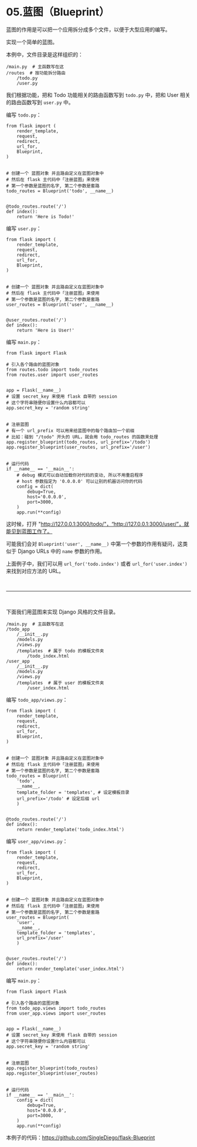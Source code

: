 # 05.蓝图（Blueprint）

蓝图的作用是可以把一个应用拆分成多个文件，以便于大型应用的编写。

实现一个简单的蓝图。

本例中，文件目录是这样组织的：
```
/main.py  # 主函数写在这
/routes  # 按功能拆分路由
    /todo.py
    /user.py
```
我们根据功能，把和 Todo 功能相关的路由函数写到 ```todo.py``` 中，把和 User 相关的路由函数写到 ```user.py``` 中。

编写 ```todo.py```：
```
from flask import (
    render_template,
    request,
    redirect,
    url_for,
    Blueprint,
)


# 创建一个 蓝图对象 并且路由定义在蓝图对象中
# 然后在 flask 主代码中「注册蓝图」来使用
# 第一个参数是蓝图的名字, 第二个参数是套路
todo_routes = Blueprint('todo', __name__)


@todo_routes.route('/')
def index():
    return 'Here is Todo!'
```

编写 ```user.py```：
```
from flask import (
    render_template,
    request,
    redirect,
    url_for,
    Blueprint,
)


# 创建一个 蓝图对象 并且路由定义在蓝图对象中
# 然后在 flask 主代码中「注册蓝图」来使用
# 第一个参数是蓝图的名字, 第二个参数是套路
user_routes = Blueprint('user', __name__)


@user_routes.route('/')
def index():
    return 'Here is User!'
```

编写 ```main.py```：
```
from flask import Flask

# 引入各个路由的蓝图对象
from routes.todo import todo_routes
from routes.user import user_routes


app = Flask(__name__)
# 设置 secret_key 来使用 flask 自带的 session
# 这个字符串随便你设置什么内容都可以
app.secret_key = 'random string'


# 注册蓝图
# 有一个 url_prefix 可以用来给蓝图中的每个路由加一个前缀
# 比如：碰到 "/todo" 开头的 URL，就会用 todo_routes 的函数来处理
app.register_blueprint(todo_routes, url_prefix='/todo')
app.register_blueprint(user_routes, url_prefix='/user')


# 运行代码
if __name__ == '__main__':
    # debug 模式可以自动加载你对代码的变动, 所以不用重启程序
    # host 参数指定为 '0.0.0.0' 可以让别的机器访问你的代码
    config = dict(
        debug=True,
        host='0.0.0.0',
        port=3000,
    )
    app.run(**config)
```

这时候，打开 "http://127.0.0.1:3000/todo/"，“http://127.0.0.1:3000/user/”，就能见到蓝图工作了。

可能我们会对 ``Blueprint('user', __name__)`` 中第一个参数的作用有疑问，这类似于 Django URLs 中的 ``name`` 参数的作用。

上面例子中，我们可以用 ``url_for('todo.index')`` 或者 ``url_for('user.index')`` 来找到对应方法的 URL。


<br>
<hr>
<br>


下面我们用蓝图来实现 Django 风格的文件目录。

```
/main.py  # 主函数写在这
/todo_app
    /__init__.py
    /models.py
    /views.py
    /templates  # 属于 todo 的模板文件夹
        /todo_index.html
/user_app
    /__init__.py
    /models.py
    /views.py
    /templates  # 属于 user 的模板文件夹
        /user_index.html
```

编写 ```todo_app/views.py```：
```
from flask import (
    render_template,
    request,
    redirect,
    url_for,
    Blueprint,
)


# 创建一个 蓝图对象 并且路由定义在蓝图对象中
# 然后在 flask 主代码中「注册蓝图」来使用
# 第一个参数是蓝图的名字, 第二个参数是套路
todo_routes = Blueprint(
	'todo', 
	__name__, 
	template_folder = 'templates', # 设定模板目录
    url_prefix='/todo' # 设定后缀 url
	)


@todo_routes.route('/')
def index():
    return render_template('todo_index.html')
```

编写 ```user_app/views.py```：
```
from flask import (
    render_template,
    request,
    redirect,
    url_for,
    Blueprint,
)


# 创建一个 蓝图对象 并且路由定义在蓝图对象中
# 然后在 flask 主代码中「注册蓝图」来使用
# 第一个参数是蓝图的名字, 第二个参数是套路
user_routes = Blueprint(
	'user', 
	__name__, 
	template_folder = 'templates',
    url_prefix='/user'
	)


@user_routes.route('/')
def index():
    return render_template('user_index.html')
```

编写 ```main.py```：
```
from flask import Flask

# 引入各个路由的蓝图对象
from todo_app.views import todo_routes
from user_app.views import user_routes


app = Flask(__name__)
# 设置 secret_key 来使用 flask 自带的 session
# 这个字符串随便你设置什么内容都可以
app.secret_key = 'random string'


# 注册蓝图
app.register_blueprint(todo_routes)
app.register_blueprint(user_routes)


# 运行代码
if __name__ == '__main__':
    config = dict(
        debug=True,
        host='0.0.0.0',
        port=3000,
    )
    app.run(**config)
```

本例子的代码：https://github.com/SingleDiego/flask-Blueprint
